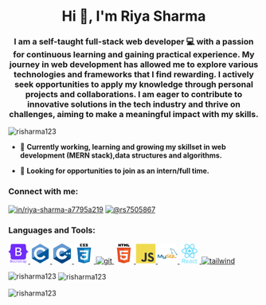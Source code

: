 <h1 align="center">Hi 👋, I'm Riya Sharma</h1>
<h3 align="center">I am a self-taught full-stack web developer 💻 with a passion for continuous learning and gaining practical experience. My journey in web development has allowed me to explore various technologies and frameworks that I find rewarding. I actively seek opportunities to apply my knowledge through personal projects and collaborations. I am eager to contribute to innovative solutions in the tech industry and thrive on challenges, aiming to make a meaningful impact with my skills.</h3>

<p align="left"> <img src="https://komarev.com/ghpvc/?username=risharma123&label=Profile%20views&color=0e75b6&style=flat" alt="risharma123" /> </p>

- 🔭 **Currently working, learning and growing my skillset in web development (MERN stack),data structures and algorithms.**

- 🤝 **Looking for opportunities to join as an intern/full time.**

<h3 align="left">Connect with me:</h3>
<p align="left">
<a href="https://linkedin.com/in/in/riya-sharma-a7795a219" target="blank"><img align="center" src="https://raw.githubusercontent.com/rahuldkjain/github-profile-readme-generator/master/src/images/icons/Social/linked-in-alt.svg" alt="in/riya-sharma-a7795a219" height="30" width="40" /></a>
<a href="https://www.hackerrank.com/@rs7505867" target="blank"><img align="center" src="https://raw.githubusercontent.com/rahuldkjain/github-profile-readme-generator/master/src/images/icons/Social/hackerrank.svg" alt="@rs7505867" height="30" width="40" /></a>
</p>

<h3 align="left">Languages and Tools:</h3>
<p align="left"> <a href="https://getbootstrap.com" target="_blank" rel="noreferrer"> <img src="https://raw.githubusercontent.com/devicons/devicon/master/icons/bootstrap/bootstrap-plain-wordmark.svg" alt="bootstrap" width="40" height="40"/> </a> <a href="https://www.cprogramming.com/" target="_blank" rel="noreferrer"> <img src="https://raw.githubusercontent.com/devicons/devicon/master/icons/c/c-original.svg" alt="c" width="40" height="40"/> </a> <a href="https://www.w3schools.com/cpp/" target="_blank" rel="noreferrer"> <img src="https://raw.githubusercontent.com/devicons/devicon/master/icons/cplusplus/cplusplus-original.svg" alt="cplusplus" width="40" height="40"/> </a> <a href="https://www.w3schools.com/css/" target="_blank" rel="noreferrer"> <img src="https://raw.githubusercontent.com/devicons/devicon/master/icons/css3/css3-original-wordmark.svg" alt="css3" width="40" height="40"/> </a> <a href="https://git-scm.com/" target="_blank" rel="noreferrer"> <img src="https://www.vectorlogo.zone/logos/git-scm/git-scm-icon.svg" alt="git" width="40" height="40"/> </a> <a href="https://www.w3.org/html/" target="_blank" rel="noreferrer"> <img src="https://raw.githubusercontent.com/devicons/devicon/master/icons/html5/html5-original-wordmark.svg" alt="html5" width="40" height="40"/> </a> <a href="https://developer.mozilla.org/en-US/docs/Web/JavaScript" target="_blank" rel="noreferrer"> <img src="https://raw.githubusercontent.com/devicons/devicon/master/icons/javascript/javascript-original.svg" alt="javascript" width="40" height="40"/> </a> <a href="https://www.mysql.com/" target="_blank" rel="noreferrer"> <img src="https://raw.githubusercontent.com/devicons/devicon/master/icons/mysql/mysql-original-wordmark.svg" alt="mysql" width="40" height="40"/> </a> <a href="https://reactjs.org/" target="_blank" rel="noreferrer"> <img src="https://raw.githubusercontent.com/devicons/devicon/master/icons/react/react-original-wordmark.svg" alt="react" width="40" height="40"/> </a> <a href="https://tailwindcss.com/" target="_blank" rel="noreferrer"> <img src="https://www.vectorlogo.zone/logos/tailwindcss/tailwindcss-icon.svg" alt="tailwind" width="40" height="40"/> </a> </p>

<p><img align="left" src="https://github-readme-stats.vercel.app/api/top-langs?username=risharma123&show_icons=true&locale=en&layout=compact" alt="risharma123" /></p>

<p>&nbsp;<img align="center" src="https://github-readme-stats.vercel.app/api?username=risharma123&show_icons=true&locale=en" alt="risharma123" /></p>

<p><img align="center" src="https://github-readme-streak-stats.herokuapp.com/?user=risharma123&" alt="risharma123" /></p>

